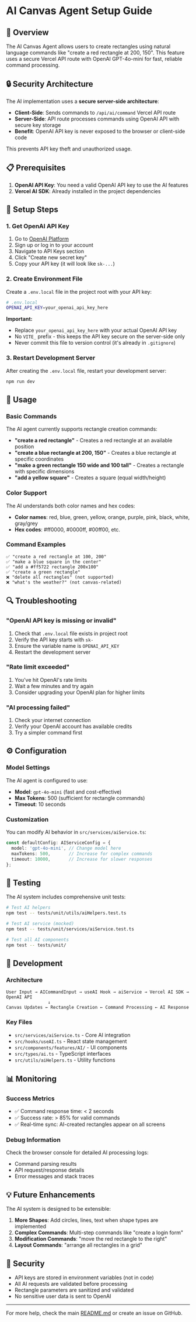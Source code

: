 # AI Canvas Agent Setup Guide

## 🤖 Overview

The AI Canvas Agent allows users to create rectangles using natural language commands like "create a red rectangle at 200, 150". This feature uses a secure Vercel API route with OpenAI GPT-4o-mini for fast, reliable command processing.

## 🔒 Security Architecture

The AI implementation uses a **secure server-side architecture**:

- **Client-Side**: Sends commands to `/api/ai/command` Vercel API route
- **Server-Side**: API route processes commands using OpenAI API with secure key storage
- **Benefit**: OpenAI API key is never exposed to the browser or client-side code

This prevents API key theft and unauthorized usage.

## 📋 Prerequisites

1. **OpenAI API Key**: You need a valid OpenAI API key to use the AI features
2. **Vercel AI SDK**: Already installed in the project dependencies

## 🔧 Setup Steps

### 1. Get OpenAI API Key

1. Go to [OpenAI Platform](https://platform.openai.com/api-keys)
2. Sign up or log in to your account
3. Navigate to API Keys section
4. Click "Create new secret key"
5. Copy your API key (it will look like `sk-...`)

### 2. Create Environment File

Create a `.env.local` file in the project root with your API key:

```bash
# .env.local
OPENAI_API_KEY=your_openai_api_key_here
```

**Important:**
- Replace `your_openai_api_key_here` with your actual OpenAI API key
- No `VITE_` prefix - this keeps the API key secure on the server-side only
- Never commit this file to version control (it's already in `.gitignore`)

### 3. Restart Development Server

After creating the `.env.local` file, restart your development server:

```bash
npm run dev
```

## 🎯 Usage

### Basic Commands

The AI agent currently supports rectangle creation commands:

- **"create a red rectangle"** - Creates a red rectangle at an available position
- **"create a blue rectangle at 200, 150"** - Creates a blue rectangle at specific coordinates
- **"make a green rectangle 150 wide and 100 tall"** - Creates a rectangle with specific dimensions
- **"add a yellow square"** - Creates a square (equal width/height)

### Color Support

The AI understands both color names and hex codes:

- **Color names**: red, blue, green, yellow, orange, purple, pink, black, white, gray/grey
- **Hex codes**: #ff0000, #0000ff, #00ff00, etc.

### Command Examples

```
✅ "create a red rectangle at 100, 200"
✅ "make a blue square in the center"  
✅ "add a #ff5722 rectangle 200x100"
✅ "create a green rectangle"
❌ "delete all rectangles" (not supported)
❌ "what's the weather?" (not canvas-related)
```

## 🔍 Troubleshooting

### "OpenAI API key is missing or invalid"

1. Check that `.env.local` file exists in project root
2. Verify the API key starts with `sk-`
3. Ensure the variable name is `OPENAI_API_KEY`
4. Restart the development server

### "Rate limit exceeded"

1. You've hit OpenAI's rate limits
2. Wait a few minutes and try again
3. Consider upgrading your OpenAI plan for higher limits

### "AI processing failed"

1. Check your internet connection
2. Verify your OpenAI account has available credits
3. Try a simpler command first

## ⚙️ Configuration

### Model Settings

The AI agent is configured to use:
- **Model**: `gpt-4o-mini` (fast and cost-effective)
- **Max Tokens**: 500 (sufficient for rectangle commands)
- **Timeout**: 10 seconds

### Customization

You can modify AI behavior in `src/services/aiService.ts`:

```typescript
const defaultConfig: AIServiceConfig = {
  model: 'gpt-4o-mini', // Change model here
  maxTokens: 500,       // Increase for complex commands
  timeout: 10000,       // Increase for slower responses
};
```

## 🧪 Testing

The AI system includes comprehensive unit tests:

```bash
# Test AI helpers
npm test -- tests/unit/utils/aiHelpers.test.ts

# Test AI service (mocked)
npm test -- tests/unit/services/aiService.test.ts

# Test all AI components
npm test -- tests/unit/
```

## 🚀 Development

### Architecture

```
User Input → AICommandInput → useAI Hook → aiService → Vercel AI SDK → OpenAI API
                ↓
Canvas Updates ← Rectangle Creation ← Command Processing ← AI Response
```

### Key Files

- `src/services/aiService.ts` - Core AI integration
- `src/hooks/useAI.ts` - React state management
- `src/components/features/AI/` - UI components
- `src/types/ai.ts` - TypeScript interfaces
- `src/utils/aiHelpers.ts` - Utility functions

## 📊 Monitoring

### Success Metrics

- ✅ Command response time: < 2 seconds
- ✅ Success rate: > 85% for valid commands
- ✅ Real-time sync: AI-created rectangles appear on all screens

### Debug Information

Check the browser console for detailed AI processing logs:
- Command parsing results
- API request/response details
- Error messages and stack traces

## 💡 Future Enhancements

The AI system is designed to be extensible:

1. **More Shapes**: Add circles, lines, text when shape types are implemented
2. **Complex Commands**: Multi-step commands like "create a login form"
3. **Modification Commands**: "move the red rectangle to the right"
4. **Layout Commands**: "arrange all rectangles in a grid"

## 🔐 Security

- API keys are stored in environment variables (not in code)
- All AI requests are validated before processing
- Rectangle parameters are sanitized and validated
- No sensitive user data is sent to OpenAI

---

For more help, check the main [README.md](./README.md) or create an issue on GitHub.
